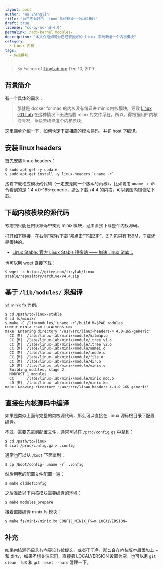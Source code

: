 ```yaml
---
layout: post
author: 'Wu Zhangjin'
title: "为已安装好的 Linux 系统新增一个内核模块"
draft: true
license: "cc-by-nc-nd-4.0"
permalink: /add-kernel-modules/
description: "本文介绍如何为已经安装好的 Linux 系统新增一个内核模块"
category:
  - Linux 内核
tags:
  - 内核模块
---
```


> By Falcon of [TinyLab.org][1]
> Dec 10, 2019

## 背景简介

有一个具体的需求：

> 那就是 docker for mac 的内核没有编译进 minix 内核模块，导致 [Linux 0.11 Lab](http://tinylab.org/linux-0.11-lab) 在这种情况下无法挂载 minix 的文件系统。所以，得根据用户内核的情况，单独去编译这个内核模块。

这里简单介绍一下，如何快速下载相应的模块源码，并在 host 下编译。

## 安装 linux headers

首先安装 linux-headers：

    $ sudo apt-get -y update
    $ sudo apt-get install -y linux-headers-`uname -r`

接着下载相应模块的代码（一定要是同一个版本的内核），比如说用 `uname -r` 命令看到的是：4.4.0-165-generic，那么下载 v4.4 的内核，可以到国内镜像站下载。

## 下载内核模块的源代码

考虑到只能在内核源码中找到 minix 模块，这里直接下载整个内核源码。

打开如下链接，在右侧“克隆/下载”那点击“下载ZIP”，ZIP 包只有 159M，下载还是很快的。

* [Linux Stable: 官方 Linux Stable 镜像站 —— 加速 Linux Stab...](https://gitee.com/tinylab/linux-stable/tree/v4.4)

也可以用 wget 直接下载：

    $ wget -c https://gitee.com/tinylab/linux-stable/repository/archive/v4.4.zip

## 基于 `/lib/modules/` 来编译

以 minix fs 为例，

    $ cd /path/to/linux-stable
    $ cd fs/minix/
    $ make -C /lib/modules/`uname -r`/build M=$PWD modules CONFIG_MINIX_FS=m LOCALVERSION=
    make: Entering directory '/usr/src/linux-headers-4.4.0-165-generic'
      CC [M]  /labs/linux-lab/minix/module/bitmap.o
      CC [M]  /labs/linux-lab/minix/module/itree_v1.o
      CC [M]  /labs/linux-lab/minix/module/itree_v2.o
      CC [M]  /labs/linux-lab/minix/module/namei.o
      CC [M]  /labs/linux-lab/minix/module/inode.o
      CC [M]  /labs/linux-lab/minix/module/file.o
      CC [M]  /labs/linux-lab/minix/module/dir.o
      LD [M]  /labs/linux-lab/minix/module/minix.o
      Building modules, stage 2.
      MODPOST 1 modules
      CC      /labs/linux-lab/minix/module/minix.mod.o
      LD [M]  /labs/linux-lab/minix/module/minix.ko
    make: Leaving directory '/usr/src/linux-headers-4.4.0-165-generic'

## 直接在内核源码中编译

如果是类似上面有完整的内核源代码，那么可以直接在 Linux 源码根目录下配置编译。

不过，需要先拿到配置文件，通常可以在 `/proc/config.gz` 中拿到：

    $ cd /path/to/linux
    $ zcat /proc/config.gz > .config

通常也可以从 `/boot` 下面拿到：

    $ cp /boot/config-`uname -r` .config

然后用老的配置文件配置一遍：

    $ make olddefconfig

之后准备以下内核模块需要编译的环境：

    $ make modules_prepare

接着直接编译 minix fs 模块：

    $ make fs/minix/minix.ko CONFIG_MINIX_FS=m LOCALVERSION=

## 补充

如果内核源码目录有内容没有被提交，或者不干净，那么会在内核版本后面加上 + 和 dirty，如果不想关注它们，直接把 LOCALVERSION 设置为空。也可以用 `git clean -fdX` 和 `git reset --hard` 清理一下。


[1]: http://tinylab.org
